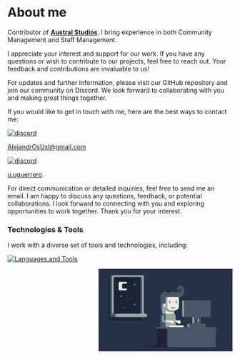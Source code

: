 # About me

Contributor of [**Austral Studios**](https://discord.gg/PrZa4FhDXp). I bring experience in both Community Management and Staff Management. 


I appreciate your interest and support for our work. If you have any questions or wish to contribute to our projects, feel free to reach out. Your feedback and contributions are invaluable to us!


For updates and further information, please visit our GitHub repository and join our community on Discord. We look forward to collaborating with you and making great things together.


If you would like to get in touch with me, here are the best ways to contact me:

[![discord](https://skillicons.dev/icons?i=eclipse)](https://github.com/Alejandr0sUxl/Alejandr0sUxl)   


AlejandrOsUxl@gmail.com


[![discord](https://skillicons.dev/icons?i=discord)](https://github.com/Alejandr0sUxl/Alejandr0sUxl)  


 [u.uguerrero](discord.gg/u.uguerrero).

For direct communication or detailed inquiries, feel free to send me an email. I am happy to discuss any questions, feedback, or potential collaborations.
I look forward to connecting with you and exploring opportunities to work together. Thank you for your interest.
### Technologies & Tools

I work with a diverse set of tools and technologies, including:

[![Languages and Tools](https://skillicons.dev/icons?i=java,idea,kotlin,maven)](https://github.com/Alejandr0sUxl/Alejandr0sUxl)

<img alt="Night Coding" src="https://raw.githubusercontent.com/AVS1508/AVS1508/master/assets/Night-Coding.gif" align="right"/>
